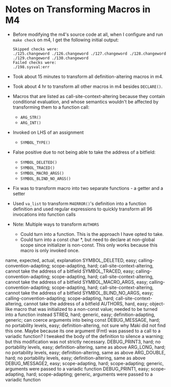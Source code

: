 # Notes on Transforming Macros in M4
- Before modifying the m4's source code at all, when I configure and run `make
  check` on m4, I get the following initial output:
    ```
    Skipped checks were:
    ./125.changeword ./126.changeword ./127.changeword ./128.changeword ./129.changeword ./130.changeword
    Failed checks were:
    ./198.sysval:err
    ```
- Took about 15 minutes to transform all definition-altering macros in m4.
- Took about 4 hr to transform all other macros in m4 besides `DECLARE()`.

- Macros that are listed as call-site-context-altering because they contain
  conditional evaluation, and whose semantics wouldn't be affected by
  transforming them to a function call:
  - `ARG_STR()`
  - `ARG_INT()`

- Invoked on LHS of an assignment
  - `SYMBOL_TYPE()`

- False positive due to not being able to take the address of a bitfield:
  - `SYMBOL_DELETED()`
  - `SYMBOL_TRACED()`
  - `SYMBOL_MACRO_ARGS()`
  - `SYMBOL_BLIND_NO_ARGS()`
- Fix was to transform macro into two separate functions - a getter and a setter

- Used `va_list` to transform `M4ERROR()`'s definition into a function
  definition and used regular expressions to quickly transform all 96
  invocations into function calls

- Note: Multiple ways to transform `AUTHORS`
  - Could turn into a function. This is the approach I have opted to take.
  - Could turn into a const char *, but need to declare at non-global scope
    since initializer is non-const. This only works because this macro is only
    invoked once.
  

name, expected, actual, explanation
SYMBOL_DELETED, easy; calling-convention-adapting; scope-adapting, hard; call-site-context-altering, cannot take the address of a bitfield
SYMBOL_TRACED, easy; calling-convention-adapting; scope-adapting, hard; call-site-context-altering, cannot take the address of a bitfield
SYMBOL_MACRO_ARGS, easy; calling-convention-adapting; scope-adapting, hard; call-site-context-altering, cannot take the address of a bitfield
SYMBOL_BLIND_NO_ARGS, easy; calling-convention-adapting; scope-adapting, hard; call-site-context-altering, cannot take the address of a bitfield
AUTHORS, hard, easy; object-like macro that was initialized to a non-const value; needed to be turned into a function instead
STREQ, hard; generic, easy; definition-adapting, generic; can coerce arguments into being const
DEBUG_MESSAGE, hard; no portability levels, easy; definition-altering, not sure why Maki did not find this one. Maybe because its one argument (Fmt) was passed to a call to a variadic function? I tweaked the body of the definition to silence a warning; but this modification was not strictly necessary.
DEBUG_PRINT3, hard; no portability levels, easy; definition-altering, same as above
ARG_LONG, hard; no portability levels, easy; definition-altering, same as above
ARG_DOUBLE, hard; no portability levels, easy; definition-altering, same as above
DEBUG_MESSAGE2, easy; scope-adapting, hard; scope-adapting; generic, arguments were passed to a variadic function
DEBUG_PRINT1, easy; scope-adapting, hard; scope-adapting; generic, arguments were passed to a variadic function
